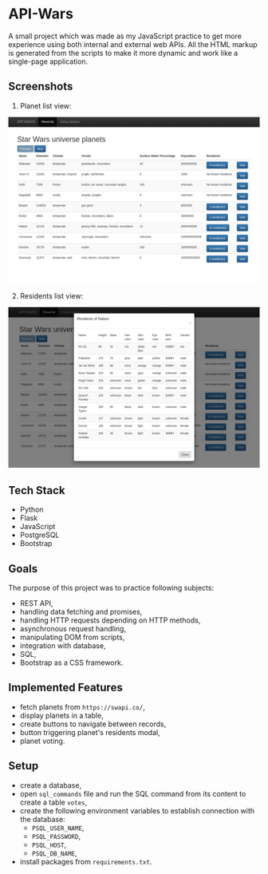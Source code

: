 # API-Wars
A small project which was made as my JavaScript practice to get more experience using both internal and external web APIs. All the HTML markup is generated from the scripts to make it more dynamic and work like a single-page application.

## Screenshots

1. Planet list view:

![planet_list](git_resources/1.png)

2. Residents list view:

![residents_list](git_resources/2.png)


## Tech Stack
- Python
- Flask
- JavaScript
- PostgreSQL
- Bootstrap

## Goals
The purpose of this project was to practice following subjects:
- REST API,
- handling data fetching and promises,
- handling HTTP requests depending on HTTP methods,
- asynchronous request handling,
- manipulating DOM from scripts,
- integration with database,
- SQL,
- Bootstrap as a CSS framework.

## Implemented Features
- fetch planets from `https://swapi.co/`,
- display planets in a table,
- create buttons to navigate between records,
- button triggering planet's residents modal,
- planet voting.

## Setup
- create a database,
- open `sql_commands` file and run the SQL command from its content to create a table `votes`,
- create the following environment variables to establish connection with the database: 
  - `PSQL_USER_NAME`,
  - `PSQL_PASSWORD`,
  - `PSQL_HOST`,
  - `PSQL_DB_NAME`,
 - install packages from `requirements.txt`.
